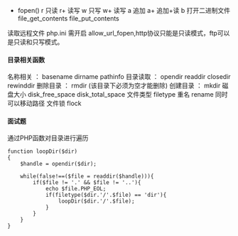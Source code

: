 - fopen()
r 只读
r+ 读写
w 只写
w+ 读写
a 追加
a+ 追加+读
b 打开二进制文件
file_get_contents
file_put_contents


读取远程文件
php.ini 需开启 allow_url_fopen,http协议只能是只读模式，ftp可以是只读和只写模式。

#### 目录相关函数
名称相关 ： basename dirname pathinfo
目录读取 ： opendir  readdir closedir rewinddir
删除目录 ： rmdir  (该目录下必须为空才能删除)
创建目录  ： mkdir 
磁盘大小 disk_free_space disk_total_space
文件类型 filetype
重名 rename 同时可以移动路径
文件锁 flock

#### 面试题 
通过PHP函数对目录进行遍历
```
function loopDir($dir)
{
	$handle = opendir($dir);
	
	while(false!==($file = readdir($handle))){
		if($file != '.' && $file != '..'){
			echo $file.PHP_EOL;
			if(filetype($dir.'/'.$file) == 'dir'){
				loopDir($dir.'/'.$file);
			}
		}
	}
}
```